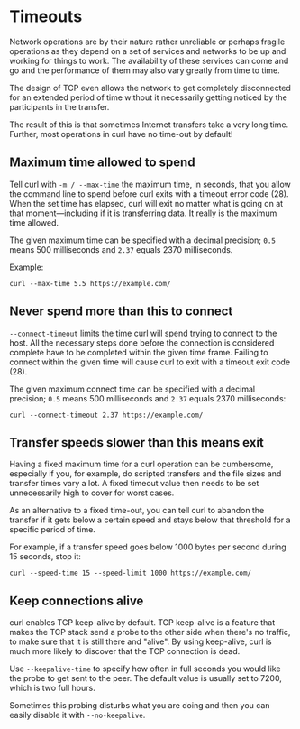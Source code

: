 # Timeouts

Network operations are by their nature rather unreliable or perhaps fragile
operations as they depend on a set of services and networks to be up and
working for things to work. The availability of these services can come and go
and the performance of them may also vary greatly from time to time.

The design of TCP even allows the network to get completely disconnected for
an extended period of time without it necessarily getting noticed by the
participants in the transfer.

The result of this is that sometimes Internet transfers take a very long
time. Further, most operations in curl have no time-out by default!

## Maximum time allowed to spend

Tell curl with `-m / --max-time` the maximum time, in seconds, that you allow
the command line to spend before curl exits with a timeout error code
(28). When the set time has elapsed, curl will exit no matter what is going
on at that moment—including if it is transferring data. It really is the
maximum time allowed.

The given maximum time can be specified with a decimal precision; `0.5` means
500 milliseconds and `2.37` equals 2370 milliseconds.

Example:

    curl --max-time 5.5 https://example.com/

## Never spend more than this to connect

`--connect-timeout` limits the time curl will spend trying to connect to the
host. All the necessary steps done before the connection is considered
complete have to be completed within the given time frame. Failing to connect
within the given time will cause curl to exit with a timeout exit code (28).

The given maximum connect time can be specified with a decimal precision;
`0.5` means 500 milliseconds and `2.37` equals 2370 milliseconds:

    curl --connect-timeout 2.37 https://example.com/

## Transfer speeds slower than this means exit

Having a fixed maximum time for a curl operation can be cumbersome, especially
if you, for example, do scripted transfers and the file sizes and transfer times
vary a lot. A fixed timeout value then needs to be set unnecessarily high to
cover for worst cases.

As an alternative to a fixed time-out, you can tell curl to abandon the
transfer if it gets below a certain speed and stays below that threshold for a
specific period of time.

For example, if a transfer speed goes below 1000 bytes per second during 15
seconds, stop it:

    curl --speed-time 15 --speed-limit 1000 https://example.com/

## Keep connections alive

curl enables TCP keep-alive by default. TCP keep-alive is a feature that makes
the TCP stack send a probe to the other side when there's no traffic, to make
sure that it is still there and "alive". By using keep-alive, curl is much
more likely to discover that the TCP connection is dead.

Use `--keepalive-time` to specify how often in full seconds you would like the
probe to get sent to the peer. The default value is usually set to 7200, which
is two full hours.

Sometimes this probing disturbs what you are doing and then you can easily
disable it with `--no-keepalive`.
